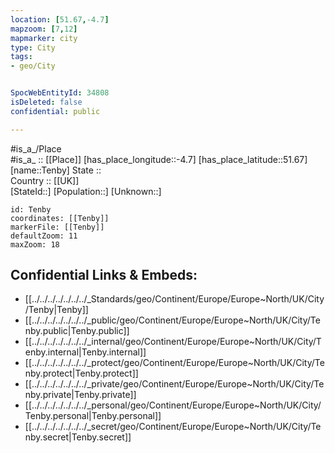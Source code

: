 ```yaml
---
location: [51.67,-4.7] 
mapzoom: [7,12] 
mapmarker: city 
type: City
tags:
- geo/City


SpocWebEntityId: 34808
isDeleted: false
confidential: public

---
```

#is_a_/Place  
#is_a_ :: [[Place]] 
[has_place_longitude::-4.7] 
[has_place_latitude::51.67] 
[name::Tenby] 
State ::  
Country :: [[UK]]  
[StateId::] 
[Population::] 
[Unknown::] 


```leaflet
id: Tenby
coordinates: [[Tenby]] 
markerFile: [[Tenby]] 
defaultZoom: 11 
maxZoom: 18
```


## Confidential Links & Embeds: 
- [[../../../../../../../_Standards/geo/Continent/Europe/Europe~North/UK/City/Tenby|Tenby]] 
- [[../../../../../../../_public/geo/Continent/Europe/Europe~North/UK/City/Tenby.public|Tenby.public]] 
- [[../../../../../../../_internal/geo/Continent/Europe/Europe~North/UK/City/Tenby.internal|Tenby.internal]] 
- [[../../../../../../../_protect/geo/Continent/Europe/Europe~North/UK/City/Tenby.protect|Tenby.protect]] 
- [[../../../../../../../_private/geo/Continent/Europe/Europe~North/UK/City/Tenby.private|Tenby.private]] 
- [[../../../../../../../_personal/geo/Continent/Europe/Europe~North/UK/City/Tenby.personal|Tenby.personal]] 
- [[../../../../../../../_secret/geo/Continent/Europe/Europe~North/UK/City/Tenby.secret|Tenby.secret]] 
